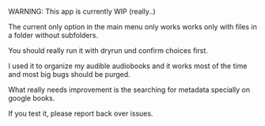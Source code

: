 WARNING: This app is currently WIP (really..)

The current only option in the main menu only works works only with files in a folder without subfolders.

You should really run it with dryrun und confirm choices first.

I used it to organize my audible audiobooks and it works most of the time and most big bugs should be purged.

What really needs improvement is the searching for metadata specially on google books.

If you test it, please report back over issues.